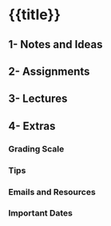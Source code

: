 # {{title}}
## 1- Notes and Ideas
## 2- Assignments
## 3- Lectures
## 4- Extras
### Grading Scale
### Tips
### Emails and Resources
### Important Dates


